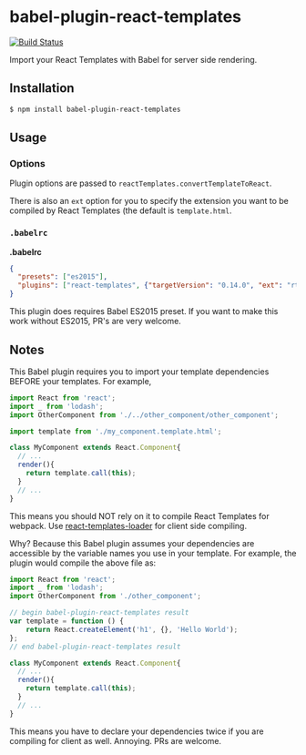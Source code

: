 # babel-plugin-react-templates

[![Build Status](https://travis-ci.org/arbolista-dev/babel-plugin-react-templates.svg?branch=master)](https://travis-ci.org/arbolista-dev/babel-plugin-react-templates)

Import your React Templates with Babel for server side rendering.

## Installation

```sh
$ npm install babel-plugin-react-templates
```

## Usage

### Options

Plugin options are passed to `reactTemplates.convertTemplateToReact`.

There is also an `ext` option for you to specify the extension you want to be compiled by React Templates (the default is `template.html`.

### `.babelrc`

**.babelrc**

```json
{
  "presets": ["es2015"],
  "plugins": ["react-templates", {"targetVersion": "0.14.0", "ext": "rt"}]
}
```

This plugin does requires Babel ES2015 preset. If you want to make this work without ES2015, PR's are very welcome.

## Notes

This Babel plugin requires you to import your template dependencies BEFORE your templates. For example,

```js
import React from 'react';
import _ from 'lodash';
import OtherComponent from './../other_component/other_component';

import template from './my_component.template.html';

class MyComponent extends React.Component{
  // ...
  render(){
    return template.call(this);
  }
  // ...
}

```

This means you should NOT rely on it to compile React Templates for webpack. Use [react-templates-loader](https://www.npmjs.com/package/react-templates-loader) for client side compiling.

Why? Because this Babel plugin assumes your dependencies are accessible by the variable names you use in your template. For example, the plugin would compile the above file as:


```js
import React from 'react';
import _ from 'lodash';
import OtherComponent from './other_component';

// begin babel-plugin-react-templates result
var template = function () {
    return React.createElement('h1', {}, 'Hello World');
};
// end babel-plugin-react-templates result

class MyComponent extends React.Component{
  // ...
  render(){
    return template.call(this);
  }
  // ...
}

```
This means you have to declare your dependencies twice if you are compiling for client as well. Annoying. PRs are welcome.

